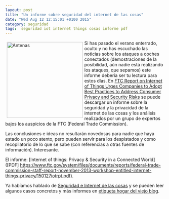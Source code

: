 ```yaml
---
layout: post
title: "Un informe sobre seguridad del internet de las cosas"
date: "Wed Aug 12 12:15:01 +0100 2015"
category: seguridad
tags:  seguridad iot internet things cosas informe pdf
---
```






<a href="https://www.flickr.com/photos/fernand0/858579159/" title="Aparato con antenas"><img src="https://farm2.staticflickr.com/1393/858579159_7bc0b32de3_m.jpg" width="240"  alt="Antenas" style="float:left; margin:5px"></a>

Si has pasado el verano enterrado, oculto y no has escuchado las noticias sobre los ataques a coches conectados (demostraciones de la posibilidad, aún nadie está realizando los ataques, que sepamos) este informe debería ser tu lectura para estos días. En [FTC Report on Internet of Things Urges Companies to Adopt Best Practices to Address Consumer Privacy and Security Risks](https://www.ftc.gov/news-events/press-releases/2015/01/ftc-report-internet-things-urges-companies-adopt-best-practices) se puede descargar un informe sobre la seguridad y la privacidad de la internet de las cosas y los análisis realizados por un grupo de expertos bajos los auspicios de la FTC (Federal Trade Commission). 

Las conclusiones e ideas no resultarán novedosas para nadie que haya estado un poco atento, pero pueden servir para los despistados y como recopilatorio de lo que se sabe (con referencias a otras fuentes de información).
Interesante.

El informe: [Internet of things: Privacy & Security in a Connected World]([PDF] https://www.ftc.gov/system/files/documents/reports/federal-trade-commission-staff-report-november-2013-workshop-entitled-internet-things-privacy/150127iotrpt.pdf).

Ya habíamos hablado de [Seguridad e Internet de las cosas](http://fernand0.github.io/Seguridad-Internet-Cosas/) y se pueden leer algunos casos concretos y más informes en [etiqueta hogar del viejo blog](https://mbpfernand0.wordpress.com/tag/hogar/).
